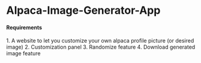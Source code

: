 # Alpaca-Image-Generator-App


<h4>Requirements</h4>
1. A website to let you customize your own alpaca profile picture (or desired image)
2. Customization panel
3. Randomize feature
4. Download generated image feature
